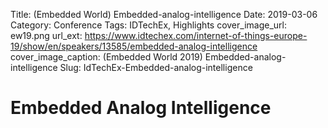 Title: (Embedded World) Embedded-analog-intelligence
Date: 2019-03-06
Category: Conference
Tags: IDTechEx, Highlights
cover_image_url: ew19.png
url_ext: https://www.idtechex.com/internet-of-things-europe-19/show/en/speakers/13585/embedded-analog-intelligence
cover_image_caption: (Embedded World 2019) Embedded-analog-intelligence
Slug: IdTechEx-Embedded-analog-intelligence

# Embedded Analog Intelligence

